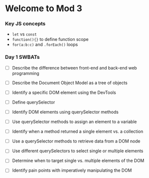 # Welcome to Mod 3

### Key JS concepts

* `let` vs `const`
* `function(){}` to define function scope
* `for(a:b:c)` and `.forEach()` loops


### Day 1 SWBATs

- [ ] Describe the difference between front-end and back-end web programming

- [ ] Describe the Document Object Model as a tree of objects
- [ ] Identify a specific DOM element using the DevTools
- [ ] Define querySelector
- [ ] Identify DOM elements using querySelector methods
- [ ] Use querySelector methods to assign an element to a variable
- [ ] Identify when a method returned a single element vs. a collection
- [ ] Use a querySelector methods to retrieve data from a DOM node
- [ ] Use different querySelectors to select single or multiple elements
- [ ] Determine when to target single vs. multiple elements of the DOM
- [ ] Identify pain points with imperatively manipulating the DOM

